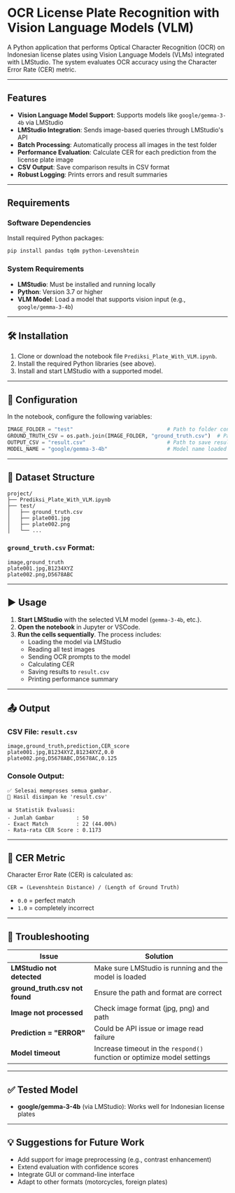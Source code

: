 
# OCR License Plate Recognition with Vision Language Models (VLM)

A Python application that performs Optical Character Recognition (OCR) on Indonesian license plates using Vision Language Models (VLMs) integrated with LMStudio. The system evaluates OCR accuracy using the Character Error Rate (CER) metric.

---

## Features

- **Vision Language Model Support**: Supports models like `google/gemma-3-4b` via LMStudio
- **LMStudio Integration**: Sends image-based queries through LMStudio's API
- **Batch Processing**: Automatically process all images in the test folder
- **Performance Evaluation**: Calculate CER for each prediction from the license plate image
- **CSV Output**: Save comparison results in CSV format
- **Robust Logging**: Prints errors and result summaries

---

## Requirements

### Software Dependencies

Install required Python packages:

```bash
pip install pandas tqdm python-Levenshtein
```

### System Requirements

- **LMStudio**: Must be installed and running locally
- **Python**: Version 3.7 or higher
- **VLM Model**: Load a model that supports vision input (e.g., `google/gemma-3-4b`)

---

## 🛠️ Installation

1. Clone or download the notebook file `Prediksi_Plate_With_VLM.ipynb`.
2. Install the required Python libraries (see above).
3. Install and start LMStudio with a supported model.

---

## 🔧 Configuration

In the notebook, configure the following variables:

```python
IMAGE_FOLDER = "test"                              # Path to folder containing images
GROUND_TRUTH_CSV = os.path.join(IMAGE_FOLDER, "ground_truth.csv")  # Path to ground truth labels
OUTPUT_CSV = "result.csv"                          # Path to save results
MODEL_NAME = "google/gemma-3-4b"                   # Model name loaded in LMStudio
```

---

## 📁 Dataset Structure

```
project/
├── Prediksi_Plate_With_VLM.ipynb
├── test/
│   ├── ground_truth.csv
│   ├── plate001.jpg
│   ├── plate002.png
│   └── ...
```

### `ground_truth.csv` Format:

```
image,ground_truth
plate001.jpg,B1234XYZ
plate002.png,D5678ABC
```

---

## ▶️ Usage

1. **Start LMStudio** with the selected VLM model (`gemma-3-4b`, etc.).
2. **Open the notebook** in Jupyter or VSCode.
3. **Run the cells sequentially**. The process includes:
   - Loading the model via LMStudio
   - Reading all test images
   - Sending OCR prompts to the model
   - Calculating CER
   - Saving results to `result.csv`
   - Printing performance summary

---

## 📤 Output

### CSV File: `result.csv`

```
image,ground_truth,prediction,CER_score
plate001.jpg,B1234XYZ,B1234XYZ,0.0
plate002.png,D5678ABC,D5678AC,0.125
```

### Console Output:

```
✅ Selesai memproses semua gambar.
📁 Hasil disimpan ke 'result.csv'

📊 Statistik Evaluasi:
- Jumlah Gambar       : 50
- Exact Match         : 22 (44.00%)
- Rata-rata CER Score : 0.1173
```

---

## 📏 CER Metric

Character Error Rate (CER) is calculated as:

```
CER = (Levenshtein Distance) / (Length of Ground Truth)
```

- `0.0` = perfect match
- `1.0` = completely incorrect

---

## 🧰 Troubleshooting

| Issue | Solution |
|-------|----------|
| **LMStudio not detected** | Make sure LMStudio is running and the model is loaded |
| **ground_truth.csv not found** | Ensure the path and format are correct |
| **Image not processed** | Check image format (jpg, png) and path |
| **Prediction = "ERROR"** | Could be API issue or image read failure |
| **Model timeout** | Increase timeout in the `respond()` function or optimize model settings |

---

## ✅ Tested Model

- **google/gemma-3-4b** (via LMStudio): Works well for Indonesian license plates

---

## 💡 Suggestions for Future Work

- Add support for image preprocessing (e.g., contrast enhancement)
- Extend evaluation with confidence scores
- Integrate GUI or command-line interface
- Adapt to other formats (motorcycles, foreign plates)
